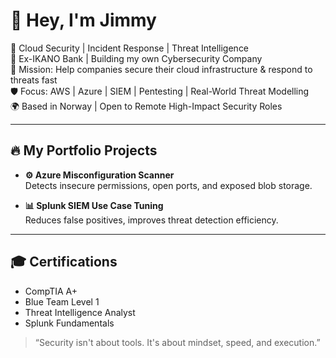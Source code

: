 # 👋 Hey, I'm Jimmy 

🎯 Cloud Security | Incident Response | Threat Intelligence  
💼 Ex-IKANO Bank | Building my own Cybersecurity Company  
🚀 Mission: Help companies secure their cloud infrastructure & respond to threats fast  
🛡️ Focus: AWS | Azure | SIEM | Pentesting | Real-World Threat Modelling  
🌍 Based in Norway | Open to Remote High-Impact Security Roles

---

## 🔥 My Portfolio Projects

- **⚙️ Azure Misconfiguration Scanner**  
  Detects insecure permissions, open ports, and exposed blob storage.

- **📊 Splunk SIEM Use Case Tuning**  
  Reduces false positives, improves threat detection efficiency.

---

## 🎓 Certifications
- CompTIA A+  
- Blue Team Level 1  
- Threat Intelligence Analyst  
- Splunk Fundamentals  

> “Security isn't about tools. It's about mindset, speed, and execution.”  
